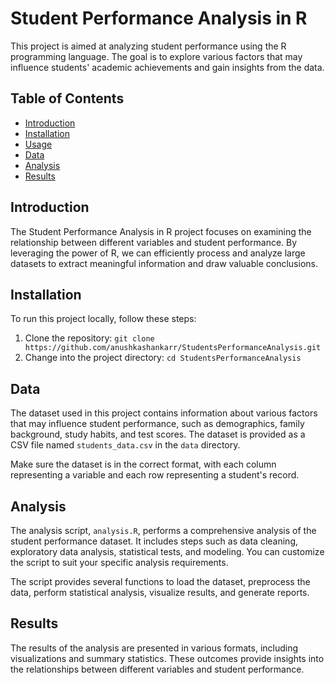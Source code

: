 # Student Performance Analysis in R

This project is aimed at analyzing student performance using the R programming language. The goal is to explore various factors that may influence students' academic achievements and gain insights from the data.

## Table of Contents
- [Introduction](#introduction)
- [Installation](#installation)
- [Usage](#usage)
- [Data](#data)
- [Analysis](#analysis)
- [Results](#results)

## Introduction

The Student Performance Analysis in R project focuses on examining the relationship between different variables and student performance. By leveraging the power of R, we can efficiently process and analyze large datasets to extract meaningful information and draw valuable conclusions.

## Installation

To run this project locally, follow these steps:

1. Clone the repository: `git clone https://github.com/anushkashankarr/StudentsPerformanceAnalysis.git`
2. Change into the project directory: `cd StudentsPerformanceAnalysis`


## Data

The dataset used in this project contains information about various factors that may influence student performance, such as demographics, family background, study habits, and test scores. The dataset is provided as a CSV file named `students_data.csv` in the `data` directory.

Make sure the dataset is in the correct format, with each column representing a variable and each row representing a student's record.

## Analysis

The analysis script, `analysis.R`, performs a comprehensive analysis of the student performance dataset. It includes steps such as data cleaning, exploratory data analysis, statistical tests, and modeling. You can customize the script to suit your specific analysis requirements.

The script provides several functions to load the dataset, preprocess the data, perform statistical analysis, visualize results, and generate reports.

## Results

The results of the analysis are presented in various formats, including visualizations and summary statistics. These outcomes provide insights into the relationships between different variables and student performance. 

